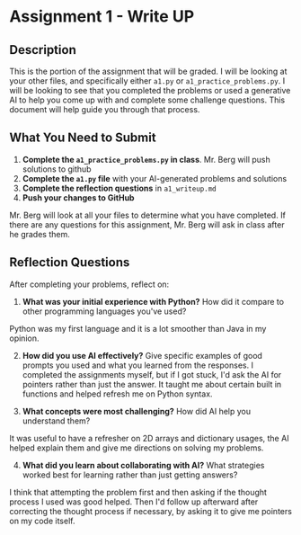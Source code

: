 # Assignment 1 - Write UP

## Description
This is the portion of the assignment that will be graded.  I will be looking at your other files, and specifically either `a1.py` or `a1_practice_problems.py`.  I will be looking to see that you completed the problems or used a generative AI to help you come up with and complete some challenge questions.  This document will help guide you through that process.

## What You Need to Submit
1. **Complete the `a1_practice_problems.py` in class**.  Mr. Berg will push solutions to github
2. **Complete the `a1.py` file** with your AI-generated problems and solutions
3. **Complete the reflection questions** in `a1_writeup.md`
4. **Push your changes to GitHub**

Mr. Berg will look at all your files to determine what you have completed.  If there are any questions for this assignment, Mr. Berg will ask in class after he grades them.


## Reflection Questions

After completing your problems, reflect on:

1. **What was your initial experience with Python?** How did it compare to other programming languages you've used?

Python was my first language and it is a lot smoother than Java in my opinion. 

2. **How did you use AI effectively?** Give specific examples of good prompts you used and what you learned from the responses.
I completed the assignments myself, but if I got stuck, I'd ask the AI for pointers rather than just the answer. It taught me about certain built in functions and helped refresh me on Python syntax.

3. **What concepts were most challenging?** How did AI help you understand them?

It was useful to have a refresher on 2D arrays and dictionary usages, the AI helped explain them and give me directions on solving my problems. 

4. **What did you learn about collaborating with AI?** What strategies worked best for learning rather than just getting answers?

I think that attempting the problem first and then asking if the thought process I used was good helped. Then I'd follow up afterward after correcting the thought process if necessary, by asking it to give me pointers on my code itself. 